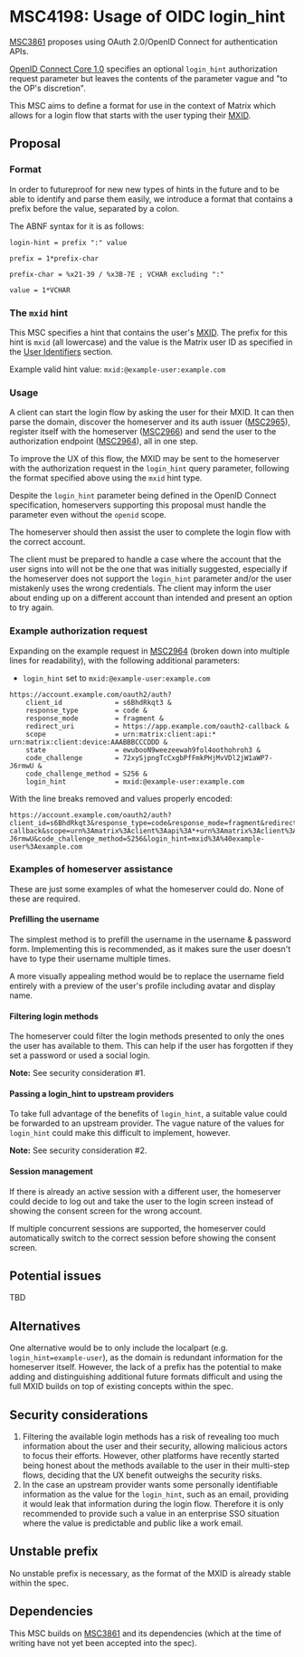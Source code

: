 # MSC4198: Usage of OIDC login_hint

[MSC3861] proposes using OAuth 2.0/OpenID Connect for authentication APIs.

[OpenID Connect Core 1.0] specifies an optional `login_hint`
authorization request parameter but leaves the contents of the parameter vague and "to the OP's discretion".

This MSC aims to define a format for use in the context of Matrix which allows for a login flow that starts with the
user typing their [MXID].


## Proposal

### Format

In order to futureproof for new new types of hints in the future and to be able to identify and parse them easily,
we introduce a format that contains a prefix before the value, separated by a colon.

The ABNF syntax for it is as follows:
```
login-hint = prefix ":" value

prefix = 1*prefix-char

prefix-char = %x21-39 / %x3B-7E ; VCHAR excluding ":"

value = 1*VCHAR
```

### The `mxid` hint

This MSC specifies a hint that contains the user's [MXID].
The prefix for this hint is `mxid` (all lowercase) and the value is the Matrix user ID as specified in the
[User Identifiers][MXID] section.

Example valid hint value: `mxid:@example-user:example.com`

### Usage

A client can start the login flow by asking the user for their MXID.
It can then parse the domain, discover the homeserver and its auth issuer ([MSC2965]),
register itself with the homeserver ([MSC2966])
and send the user to the authorization endpoint ([MSC2964]), all in one step.

To improve the UX of this flow, the MXID may be sent to the homeserver with the authorization request in the `login_hint`
query parameter, following the format specified above using the `mxid` hint type.

Despite the `login_hint` parameter being defined in the OpenID Connect specification, homeservers supporting this proposal
must handle the parameter even without the `openid` scope.

The homeserver should then assist the user to complete the login flow with the correct account.

The client must be prepared to handle a case where the account that the user signs into will not be the one that was
initially suggested, especially if the homeserver does not support the `login_hint` parameter and/or
the user mistakenly uses the wrong credentials.
The client may inform the user about ending up on a different account than intended and present an option to try again.

### Example authorization request

Expanding on the example request in [MSC2964] (broken down into multiple lines for readability),
with the following additional parameters:

- `login_hint` set to `mxid:@example-user:example.com`

```
https://account.example.com/oauth2/auth?
    client_id             = s6BhdRkqt3 &
    response_type         = code &
    response_mode         = fragment &
    redirect_uri          = https://app.example.com/oauth2-callback &
    scope                 = urn:matrix:client:api:* urn:matrix:client:device:AAABBBCCCDDD &
    state                 = ewubooN9weezeewah9fol4oothohroh3 &
    code_challenge        = 72xySjpngTcCxgbPfFmkPHjMvVDl2jW1aWP7-J6rmwU &
    code_challenge_method = S256 &
    login_hint            = mxid:@example-user:example.com
```

With the line breaks removed and values properly encoded:
```
https://account.example.com/oauth2/auth?client_id=s6BhdRkqt3&response_type=code&response_mode=fragment&redirect_uri=https%3A%2F%2Fapp.example.com%2Foauth2-callback&scope=urn%3Amatrix%3Aclient%3Aapi%3A*+urn%3Amatrix%3Aclient%3Adevice%3AAAABBBCCCDDD&state=ewubooN9weezeewah9fol4oothohroh3&code_challenge=72xySjpngTcCxgbPfFmkPHjMvVDl2jW1aWP7-J6rmwU&code_challenge_method=S256&login_hint=mxid%3A%40example-user%3Aexample.com
```

### Examples of homeserver assistance

These are just some examples of what the homeserver could do. None of these are required.

#### Prefilling the username

The simplest method is to prefill the username in the username & password form.
Implementing this is recommended, as it makes sure the user doesn't have to type their username multiple times.

A more visually appealing method would be to replace the username field entirely with a preview of the user's profile
including avatar and display name.

#### Filtering login methods

The homeserver could filter the login methods presented to only the ones the user has available to them.
This can help if the user has forgotten if they set a password or used a social login.

**Note:** See security consideration #1.

#### Passing a login_hint to upstream providers

To take full advantage of the benefits of `login_hint`, a suitable value could be forwarded to an upstream provider.
The vague nature of the values for `login_hint` could make this difficult to implement, however.

**Note:** See security consideration #2.

#### Session management

If there is already an active session with a different user, the homeserver could decide to log out and take the user to
the login screen instead of showing the consent screen for the wrong account.

If multiple concurrent sessions are supported,
the homeserver could automatically switch to the correct session before showing the consent screen.

## Potential issues

TBD


## Alternatives

One alternative would be to only include the localpart (e.g. `login_hint=example-user`),
as the domain is redundant information for the homeserver itself.
However, the lack of a prefix has the potential to make adding and distinguishing additional future formats difficult
and using the full MXID builds on top of existing concepts within the spec.


## Security considerations

1. Filtering the available login methods has a risk of revealing too much information about the user and their security,
allowing malicious actors to focus their efforts.
However, other platforms have recently started being honest about the methods available to the user in their multi-step
flows, deciding that the UX benefit outweighs the security risks.
2. In the case an upstream provider wants some personally identifiable information as the value for the `login_hint`,
such as an email, providing it would leak that information during the login flow.
Therefore it is only recommended to provide such a value in an enterprise SSO situation where the value is predictable
and public like a work email.


## Unstable prefix

No unstable prefix is necessary, as the format of the MXID is already stable within the spec.

## Dependencies

This MSC builds on [MSC3861] and its dependencies (which at the time of writing have not yet been accepted
into the spec).

[MSC3861]: https://github.com/matrix-org/matrix-spec-proposals/pull/3861
[OpenID Connect Core 1.0]: https://openid.net/specs/openid-connect-core-1_0.html
[MXID]: https://spec.matrix.org/v1.11/appendices/#user-identifiers
[MSC2965]: https://github.com/matrix-org/matrix-spec-proposals/pull/2965
[MSC2966]: https://github.com/matrix-org/matrix-spec-proposals/pull/2966
[MSC2964]: https://github.com/matrix-org/matrix-spec-proposals/pull/2964
